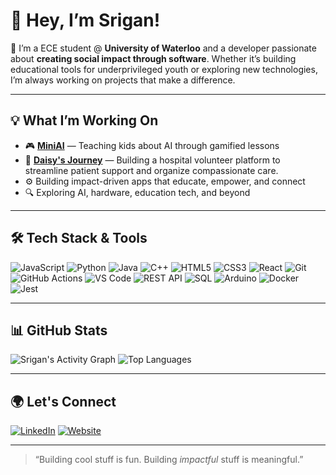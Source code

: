 # 👋 Hey, I’m Srigan!

🚀 I’m a ECE student @ **University of Waterloo** and a developer passionate about **creating social impact through software**. Whether it’s building educational tools for underprivileged youth or exploring new technologies, I’m always working on projects that make a difference.

---

## 💡 What I’m Working On

- 🎮 **[MiniAI](https://github.com/srigan-s/MiniAIWebApp)** — Teaching kids about AI through gamified lessons
- 🏥 **[Daisy's Journey](https://github.com/srigan-s/DaisyJourneyClient)** — Building a hospital volunteer platform to streamline patient support and organize compassionate care.
- ⚙️ Building impact-driven apps that educate, empower, and connect
- 🔍 Exploring AI, hardware, education tech, and beyond

---

## 🛠️ Tech Stack & Tools

![JavaScript](https://img.shields.io/badge/-JavaScript-F7DF1E?logo=javascript&logoColor=black&style=for-the-badge) ![Python](https://img.shields.io/badge/-Python-3776AB?logo=python&logoColor=white&style=for-the-badge) ![Java](https://img.shields.io/badge/-Java-007396?logo=java&logoColor=white&style=for-the-badge) ![C++](https://img.shields.io/badge/-C++-00599C?logo=c%2B%2B&logoColor=white&style=for-the-badge) ![HTML5](https://img.shields.io/badge/-HTML5-E34F26?logo=html5&logoColor=white&style=for-the-badge) ![CSS3](https://img.shields.io/badge/-CSS3-1572B6?logo=css3&logoColor=white&style=for-the-badge) ![React](https://img.shields.io/badge/-React-61DAFB?logo=react&logoColor=black&style=for-the-badge) ![Git](https://img.shields.io/badge/-Git-F05032?logo=git&logoColor=white&style=for-the-badge) ![GitHub Actions](https://img.shields.io/badge/-GitHub%20Actions-2088FF?logo=github-actions&logoColor=white&style=for-the-badge) ![VS Code](https://img.shields.io/badge/-VSCode-007ACC?logo=visual-studio-code&logoColor=white&style=for-the-badge) ![REST API](https://img.shields.io/badge/-REST%20APIs-25A162?logo=flask&logoColor=white&style=for-the-badge) ![SQL](https://img.shields.io/badge/-SQL-4479A1?logo=mysql&logoColor=white&style=for-the-badge) ![Arduino](https://img.shields.io/badge/-Arduino-00979D?logo=arduino&logoColor=white&style=for-the-badge) ![Docker](https://img.shields.io/badge/-Docker-2496ED?logo=docker&logoColor=white&style=for-the-badge) ![Jest](https://img.shields.io/badge/-Jest-C21325?logo=jest&logoColor=white&style=for-the-badge)

---

## 📊 GitHub Stats

![Srigan's Activity Graph](https://github-readme-activity-graph.vercel.app/graph?username=srigan-s&theme=tokyo-night)
![Top Languages](https://github-readme-stats.vercel.app/api/top-langs/?username=srigan-s&layout=compact&theme=tokyonight)

---

## 🌍 Let's Connect

[![LinkedIn](https://img.shields.io/badge/-LinkedIn-blue?style=for-the-badge&logo=linkedin&logoColor=white)](https://www.linkedin.com/in/srigan-sivagnanenthirarajah-418601206/)
[![Website](https://img.shields.io/badge/-Portfolio-black?style=for-the-badge&logo=firefox&logoColor=white)](https://srigan.ca/)

---

> “Building cool stuff is fun. Building *impactful* stuff is meaningful.”


